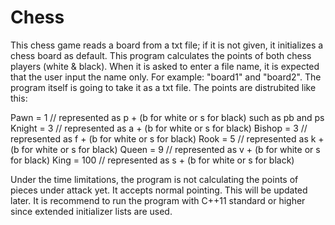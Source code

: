 # Chess

This chess game reads a board from a txt file; if it is not given, it initializes a chess board as default. This program calculates the points of both chess players (white & black). When it is asked to enter a file name, it is expected that the user input the name only. For example: "board1" and "board2". The program itself is going to take it as a txt file.
The points are distrubited like this:

Pawn = 1          // represented as p + (b for white or s for black) such as pb and ps
Knight = 3        // represented as a + (b for white or s for black)
Bishop = 3        // represented as f + (b for white or s for black)
Rook = 5          // represented as k + (b for white or s for black)
Queen = 9         // represented as v + (b for white or s for black)
King = 100        // represented as s + (b for white or s for black)

Under the time limitations, the program is not calculating the points of pieces under attack yet. It accepts normal pointing. This will be updated later.
It is recommend to run the program with C++11 standard or higher since extended initializer lists are used.
